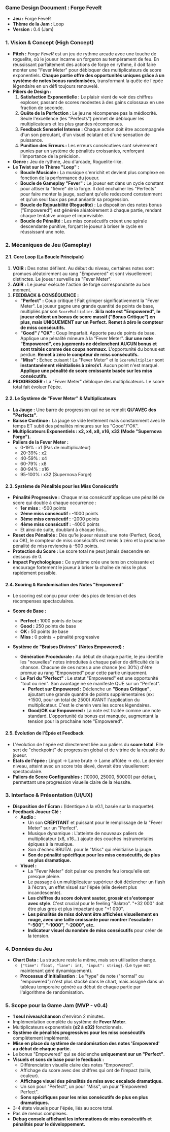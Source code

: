 ### **Game Design Document : Forge FeveR**

- **Jeu :** Forge FeveR
- **Thème de la Jam :** Loop
- **Version :** 0.4 (Jam)

### **1. Vision & Concept (High Concept)**

- **Pitch :** _Forge FeveR_ est un jeu de rythme arcade avec une touche de roguelite, où le joueur incarne un forgeron au tempérament de feu. En réussissant parfaitement des actions de forge en rythme, il doit faire monter une "Fever Meter" pour débloquer des multiplicateurs de score exponentiels. **Chaque partie offre des opportunités uniques grâce à un système de notes bonus randomisées**, transformant la quête de l'épée légendaire en un défi toujours renouvelé.
- **Piliers de Design :**
  1.  **Satisfaction Exponentielle :** Le plaisir vient de voir des chiffres exploser, passant de scores modestes à des gains colossaux en une fraction de seconde.
  2.  **Quête de la Perfection :** Le jeu ne récompense pas la médiocrité. Seule l'excellence (les "Perfects") permet de débloquer les multiplicateurs et les plus grandes récompenses.
  3.  **Feedback Sensoriel Intense :** Chaque action doit être accompagnée d'un son percutant, d'un visuel éclatant et d'une sensation de puissance.
  4.  **Punition des Erreurs :** Les erreurs consécutives sont sévèrement punies par un système de pénalités croissantes, renforçant l'importance de la précision.
- **Genre :** Jeu de rythme, Jeu d'arcade, Roguelite-like.
- **Le Twist sur le Thème "Loop" :**
  - **Boucle Musicale :** La musique s'enrichit et devient plus complexe en fonction de la performance du joueur.
  - **Boucle de Gameplay "Fever" :** Le joueur est dans un cycle constant pour attiser la "fièvre" de la forge. Il doit enchaîner les "Perfects" pour faire monter la jauge, sachant qu'elle redescend constamment et qu'un seul faux pas peut anéantir sa progression.
  - **Boucle de Rejouabilité (Roguelite)** : La disposition des notes bonus ("Empowered") est générée aléatoirement à chaque partie, rendant chaque tentative unique et imprévisible.
  - **Boucle de Pénalité :** Les miss consécutifs créent une spirale descendante punitive, forçant le joueur à briser le cycle en réussissant une note.

### **2. Mécaniques de Jeu (Gameplay)**

#### **2.1. Core Loop (La Boucle Principale)**

1.  **VOIR :** Des notes défilent. Au début du niveau, certaines notes sont promues aléatoirement au rang "Empowered" et sont visuellement distinctes. Le joueur surveille sa "Fever Meter".
2.  **AGIR :** Le joueur exécute l'action de forge correspondante au bon moment.
3.  **FEEDBACK & CONSÉQUENCE :**
    - **"Perfect" :** Coup critique ! Fait grimper significativement la "Fever Meter". Le joueur gagne une grande quantité de points de base, multipliés par son `ScoreMultiplier`. **Si la note est "Empowered", le joueur obtient un bonus de score massif ("Bonus Critique") en plus, mais UNIQUEMENT sur un Perfect.** **Remet à zéro le compteur de miss consécutifs.**
    - **"Good" / "OK" :** Coup Imparfait. Apporte peu de points de base. Applique une pénalité mineure à la "Fever Meter". **Sur une note "Empowered", ces jugements ne déclenchent AUCUN bonus et sont traités comme des coups normaux.** L'opportunité du bonus est perdue. **Remet à zéro le compteur de miss consécutifs.**
    - **"Miss" :** Échec cuisant ! La "Fever Meter" et le `ScoreMultiplier` sont **instantanément réinitialisés à zéro/x1**. Aucun point n'est marqué. **Applique une pénalité de score croissante basée sur les miss consécutifs.**
4.  **PROGRESSER :** La "Fever Meter" débloque des multiplicateurs. Le score total fait évoluer l'épée.

#### **2.2. Le Système de "Fever Meter" & Multiplicateurs**

- **La Jauge :** Une barre de progression qui ne se remplit **QU'AVEC des "Perfects"**.
- **Baisse Continue :** La jauge se vide lentement mais constamment avec le temps ET subit des pénalités mineures sur les "Good"/"OK".
- **Multiplicateurs Exponentiels : x2, x4, x8, x16, x32 (Mode "Supernova Forge").**
- **Paliers de la Fever Meter :**
  - 0-19% : x1 (Pas de multiplicateur)
  - 20-39% : x2
  - 40-59% : x4
  - 60-79% : x8
  - 80-94% : x16
  - 95-100% : x32 (Supernova Forge)

#### **2.3. Système de Pénalités pour les Miss Consécutifs**

- **Pénalité Progressive :** Chaque miss consécutif applique une pénalité de score qui double à chaque occurrence :
  - **1er miss :** -500 points
  - **2ème miss consécutif :** -1000 points
  - **3ème miss consécutif :** -2000 points
  - **4ème miss consécutif :** -4000 points
  - Et ainsi de suite, doublant à chaque fois...
- **Reset des Pénalités :** Dès qu'le joueur réussit une note (Perfect, Good, ou OK), le compteur de miss consécutifs est remis à zéro et la prochaine pénalité de miss reviendra à -500 points.
- **Protection du Score :** Le score total ne peut jamais descendre en dessous de 0.
- **Impact Psychologique :** Ce système crée une tension croissante et encourage fortement le joueur à briser la chaîne de miss le plus rapidement possible.

#### **2.4. Scoring & Randomisation des Notes "Empowered"**

- Le scoring est conçu pour créer des pics de tension et des récompenses spectaculaires.
- **Score de Base :**
  - **Perfect :** 1000 points de base
  - **Good :** 250 points de base
  - **OK :** 50 points de base
  - **Miss :** 0 points + pénalité progressive

- **Système de "Braises Divines" (Notes Empowered) :**
  - **Génération Procédurale :** Au début de chaque partie, le jeu identifie les "nouvelles" notes introduites à chaque palier de difficulté de la chanson. Chacune de ces notes a une chance (ex: 30%) d'être promue au rang "Empowered" pour cette partie uniquement.
  - **Le Pari du "Perfect" :** Le statut "Empowered" est une opportunité "tout ou rien". Son avantage ne se manifeste QUE sur un "Perfect".
    - **Perfect sur Empowered :** Déclenche un **"Bonus Critique"**, ajoutant une grande quantité de points supplémentaires (ex: +1500, pour un total de 2500) AVANT l'application du multiplicateur. C'est le chemin vers les scores légendaires.
    - **Good/OK sur Empowered :** La note est traitée comme une note standard. L'opportunité du bonus est manquée, augmentant la tension pour la prochaine note "Empowered".

#### **2.5. Évolution de l'Épée et Feedback**

- L'évolution de l'épée est directement liée aux paliers du **score total**. Elle sert de "checkpoint" de progression global et de vitrine de la réussite du joueur.
- **États de l'épée :** Lingot -> Lame brute -> Lame affûtée -> etc. Le dernier niveau, atteint avec un score très élevé, devrait être visuellement spectaculaire.
- **Paliers de Score Configurables :** [10000, 25000, 50000] par défaut, permettant une progression visuelle claire de la réussite.

### **3. Interface & Présentation (UI/UX)**

- **Disposition de l'Écran :** (Identique à la v0.1, basée sur la maquette).
- **Feedback Joueur Clé :**
  - **Audio :**
    - Un son **CRÉPITANT** et puissant pour le remplissage de la "Fever Meter" sur un "Perfect".
    - Musique dynamique : L'atteinte de nouveaux paliers de multiplicateur (x8, x16...) ajoute des couches instrumentales épiques à la musique.
    - Son d'échec BRUTAL pour le "Miss" qui réinitialise la jauge.
    - **Son de pénalité spécifique pour les miss consécutifs, de plus en plus dramatique.**
  - **Visuel :**
    - La "Fever Meter" doit pulser ou prendre feu lorsqu'elle est presque pleine.
    - Le passage à un multiplicateur supérieur doit déclencher un flash à l'écran, un effet visuel sur l'épée (elle devient plus incandescente).
    - **Les chiffres du score doivent sauter, grossir et s'estomper avec style**. C'est crucial pour le feeling "Balatro". "+32 000" doit être plus gros et plus impactant que "+1 000".
    - **Les pénalités de miss doivent être affichées visuellement en rouge, avec une taille croissante pour montrer l'escalade : "-500", "-1000", "-2000", etc.**
    - **Indicateur visuel du nombre de miss consécutifs** pour créer de la tension.

### **4. Données du Jeu**

- **Chart Data :** La structure reste la même, mais son utilisation change.
  - `{"time": float, "lane": int, "input": string}`. (Le `type` est maintenant géré dynamiquement).
  - **Processus d'Initialisation** : Le "type" de note ("normal" ou "empowered") n'est plus stocké dans le chart, mais assigné dans un tableau temporaire généré au début de chaque partie par l'algorithme de randomisation.

### **5. Scope pour la Game Jam (MVP - v0.4)**

- **1 seul niveau/chanson** d'environ 2 minutes.
- Implémentation complète du système de **Fever Meter**.
- Multiplicateurs exponentiels **(x2 à x32)** fonctionnels.
- **Système de pénalités progressives pour les miss consécutifs** complètement implémenté.
- **Mise en place du système de randomisation des notes 'Empowered' au début de chaque partie.**
- Le bonus "Empowered" qui se déclenche **uniquement sur un "Perfect"**.
- **Visuels et sons de base pour le feedback :**
  - Différenciation visuelle claire des notes "Empowered".
  - Affichage du score avec des chiffres qui ont de l'impact (taille, couleur).
  - **Affichage visuel des pénalités de miss avec escalade dramatique.**
  - Un son pour "Perfect", un pour "Miss", un pour "Empowered Perfect".
  - **Sons spécifiques pour les miss consécutifs de plus en plus dramatiques.**
- 3-4 états visuels pour l'épée, liés au score total.
- Pas de menus complexes.
- **Debug console affichant les informations de miss consécutifs et pénalités pour le développement.**
